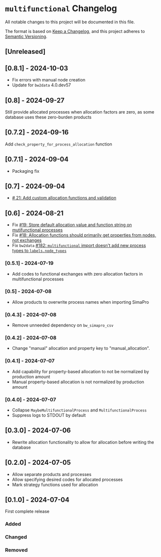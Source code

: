 # `multifunctional` Changelog

All notable changes to this project will be documented in this file.

The format is based on [Keep a Changelog](https://keepachangelog.com/en/1.0.0/),
and this project adheres to [Semantic Versioning](https://semver.org/spec/v2.0.0.html).

## [Unreleased]

## [0.8.1] - 2024-10-03

* Fix errors with manual node creation
* Update for `bw2data` 4.0.dev57

## [0.8] - 2024-09-27

Still provide allocated processes when allocation factors are zero, as some database uses these zero-burden products

## [0.7.2] - 2024-09-16

Add `check_property_for_process_allocation` function

## [0.7.1] - 2024-09-04

* Packaging fix

## [0.7] - 2024-09-04

* [# 21: Add custom allocation functions and validation](https://github.com/brightway-lca/multifunctional/pull/21)

## [0.6] - 2024-08-21

* Fix [#19: Store default allocation value and function string on mutifunctional processes](https://github.com/brightway-lca/multifunctional/issues/19)
* Fix [#18: Allocation functions should primarily get properties from nodes, not exchanges](https://github.com/brightway-lca/multifunctional/issues/18)
* Fix `bw2data` [#182: `multifunctional` import doesn't add new process types to `labels.node_types`](https://github.com/brightway-lca/brightway2-data/issues/182)

### [0.5.1] - 2024-07-19

* Add codes to functional exchanges with zero allocation factors in multifunctional processes

### [0.5] - 2024-07-08

* Allow products to overwrite process names when importing SimaPro

### [0.4.3] - 2024-07-08

* Remove unneeded dependency on `bw_simapro_csv`

### [0.4.2] - 2024-07-08

* Change "manual" allocation and property key to "manual_allocation".

### [0.4.1] - 2024-07-07

* Add capability for property-based allocation  to not be normalized by production amount
* Manual property-based allocation is not normalized by production amount

### [0.4.0] - 2024-07-07

* Collapse `MaybeMultifunctionalProcess` and `MultifunctionalProcess`
* Suppress logs to STDOUT by default

## [0.3.0] - 2024-07-06

* Rewrite allocation functionality to allow for allocation before writing the database

## [0.2.0] - 2024-07-05

* Allow separate products and processes
* Allow specifying desired codes for allocated processes
* Mark strategy functions used for allocation

## [0.1.0] - 2024-07-04

First complete release

### Added

### Changed

### Removed
